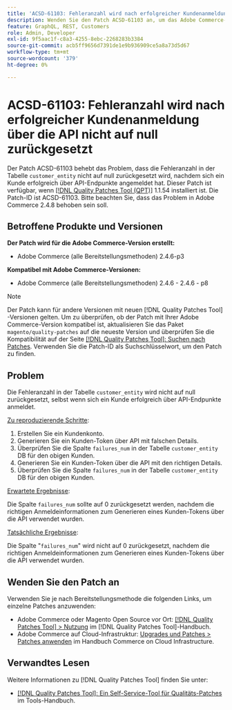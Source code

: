 ```yaml
---
title: 'ACSD-61103: Fehleranzahl wird nach erfolgreicher Kundenanmeldung über die API nicht auf null zurückgesetzt'
description: Wenden Sie den Patch ACSD-61103 an, um das Adobe Commerce-Problem zu beheben, bei dem die Fehleranzahl in der Tabelle "customer_entity"nicht auf null zurückgesetzt wird, nachdem sich ein Kunde erfolgreich über API-Endpunkte angemeldet hat.
feature: GraphQL, REST, Customers
role: Admin, Developer
exl-id: 9f5aac1f-c8a3-4255-8ebc-2268283b3384
source-git-commit: acb5ff9656d7391de1e9b936909ce5a8a73d5d67
workflow-type: tm+mt
source-wordcount: '379'
ht-degree: 0%

---
```


# ACSD-61103: Fehleranzahl wird nach erfolgreicher Kundenanmeldung über die API nicht auf null zurückgesetzt

Der Patch ACSD-61103 behebt das Problem, dass die Fehleranzahl in der Tabelle `customer_entity` nicht auf null zurückgesetzt wird, nachdem sich ein Kunde erfolgreich über API-Endpunkte angemeldet hat. Dieser Patch ist verfügbar, wenn [[!DNL Quality Patches Tool (QPT)]](/help/tools/quality-patches-tool/quality-patches-tool-to-self-serve-quality-patches.md) 1.1.54 installiert ist. Die Patch-ID ist ACSD-61103. Bitte beachten Sie, dass das Problem in Adobe Commerce 2.4.8 behoben sein soll.

## Betroffene Produkte und Versionen

**Der Patch wird für die Adobe Commerce-Version erstellt:**

* Adobe Commerce (alle Bereitstellungsmethoden) 2.4.6-p3

**Kompatibel mit Adobe Commerce-Versionen:**

* Adobe Commerce (alle Bereitstellungsmethoden) 2.4.6 - 2.4.6 - p8

>[!NOTE]
>
>Der Patch kann für andere Versionen mit neuen [!DNL Quality Patches Tool] -Versionen gelten. Um zu überprüfen, ob der Patch mit Ihrer Adobe Commerce-Version kompatibel ist, aktualisieren Sie das Paket `magento/quality-patches` auf die neueste Version und überprüfen Sie die Kompatibilität auf der Seite [[!DNL Quality Patches Tool]: Suchen nach Patches](https://experienceleague.adobe.com/tools/commerce-quality-patches/index.html). Verwenden Sie die Patch-ID als Suchschlüsselwort, um den Patch zu finden.

## Problem

Die Fehleranzahl in der Tabelle `customer_entity` wird nicht auf null zurückgesetzt, selbst wenn sich ein Kunde erfolgreich über API-Endpunkte anmeldet.

<u>Zu reproduzierende Schritte</u>:

1. Erstellen Sie ein Kundenkonto.
1. Generieren Sie ein Kunden-Token über API mit falschen Details.
1. Überprüfen Sie die Spalte `failures_num` in der Tabelle `customer_entity` DB für den obigen Kunden.
1. Generieren Sie ein Kunden-Token über die API mit den richtigen Details.
1. Überprüfen Sie die Spalte `failures_num` in der Tabelle `customer_entity` DB für den obigen Kunden.

<u>Erwartete Ergebnisse</u>:

Die Spalte `failures_num` sollte auf 0 zurückgesetzt werden, nachdem die richtigen Anmeldeinformationen zum Generieren eines Kunden-Tokens über die API verwendet wurden.

<u>Tatsächliche Ergebnisse</u>:

Die Spalte &quot;`failures_num`&quot; wird nicht auf 0 zurückgesetzt, nachdem die richtigen Anmeldeinformationen zum Generieren eines Kunden-Tokens über die API verwendet wurden.

## Wenden Sie den Patch an

Verwenden Sie je nach Bereitstellungsmethode die folgenden Links, um einzelne Patches anzuwenden:

* Adobe Commerce oder Magento Open Source vor Ort: [[!DNL Quality Patches Tool] > Nutzung](/help/tools/quality-patches-tool/usage.md) im [!DNL Quality Patches Tool]-Handbuch.
* Adobe Commerce auf Cloud-Infrastruktur: [Upgrades und Patches > Patches anwenden](https://experienceleague.adobe.com/docs/commerce-cloud-service/user-guide/develop/upgrade/apply-patches.html) im Handbuch Commerce on Cloud Infrastructure.

## Verwandtes Lesen

Weitere Informationen zu [!DNL Quality Patches Tool] finden Sie unter:

* [[!DNL Quality Patches Tool]: Ein Self-Service-Tool für Qualitäts-Patches](/help/tools/quality-patches-tool/quality-patches-tool-to-self-serve-quality-patches.md) im Tools-Handbuch.
